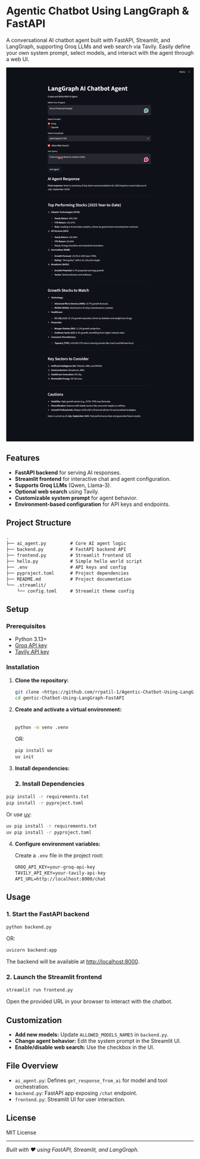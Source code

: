 # Agentic Chatbot Using LangGraph & FastAPI

A conversational AI chatbot agent built with FastAPI, Streamlit, and LangGraph, supporting Groq LLMs and web search via Tavily. Easily define your own system prompt, select models, and interact with the agent through a web UI.

![LangGraph Chatbot UI](LangGraph_Chatbot_frontend.png)
## Features

- **FastAPI backend** for serving AI responses.
- **Streamlit frontend** for interactive chat and agent configuration.
- **Supports Groq LLMs** (Qwen, Llama-3).
- **Optional web search** using Tavily.
- **Customizable system prompt** for agent behavior.
- **Environment-based configuration** for API keys and endpoints.

## Project Structure

```
.
├── ai_agent.py         # Core AI agent logic
├── backend.py          # FastAPI backend API
├── frontend.py         # Streamlit frontend UI
├── hello.py            # Simple hello world script
├── .env                # API keys and config
├── pyproject.toml      # Project dependencies
├── README.md           # Project documentation
└── .streamlit/
    └── config.toml     # Streamlit theme config
```

## Setup

### Prerequisites

- Python 3.13+
- [Groq API key](https://console.groq.com/docs/rate-limits)
- [Tavily API key](https://app.tavily.com/home)

### Installation

1. **Clone the repository:**
   ```sh
   git clone <https://github.com/rrpatil-1/Agentic-Chatbot-Using-LangGraph-FastAPI.git>
   cd gentic-Chatbot-Using-LangGraph-FastAPI
   ```

2. **Create and activate a virtual environment:**
   ```sh

   python -m venv .venv
   
   ```
   OR:
   ```sh
   pip install uv
   uv init 
   ```

3. **Install dependencies:**
   ### 2. Install Dependencies

```sh
pip install -r requirements.txt
pip install -r pyproject.toml
```

Or use [uv](https://github.com/astral-sh/uv):

```sh
uv pip install -r requirements.txt
uv pip install -r pyproject.toml
```

4. **Configure environment variables:**

   Create a `.env` file in the project root:
   ```
   GROQ_API_KEY=your-groq-api-key
   TAVILY_API_KEY=your-tavily-api-key
   API_URL=http://localhost:8000/chat
   ```

## Usage

### 1. Start the FastAPI backend

```sh
python backend.py
```
OR:
```sh
uvicorn backend:app
```
The backend will be available at [http://localhost:8000](http://localhost:8000).

### 2. Launch the Streamlit frontend

```sh
streamlit run frontend.py
```

Open the provided URL in your browser to interact with the chatbot.

## Customization

- **Add new models:** Update `ALLOWED_MODELS_NAMES` in `backend.py`.
- **Change agent behavior:** Edit the system prompt in the Streamlit UI.
- **Enable/disable web search:** Use the checkbox in the UI.

## File Overview

- `ai_agent.py`: Defines `get_response_from_ai` for model and tool orchestration.
- `backend.py`: FastAPI app exposing `/chat` endpoint.
- `frontend.py`: Streamlit UI for user interaction.

## License

MIT License

---

*Built with ❤️ using FastAPI, Streamlit, and LangGraph.*